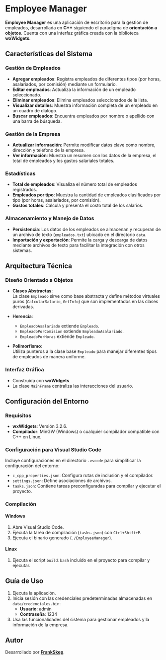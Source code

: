# Employee Manager

**Employee Manager** es una aplicación de escritorio para la gestión de empleados, desarrollada en **C++** siguiendo el paradigma de **orientación a objetos**. Cuenta con una interfaz gráfica creada con la biblioteca **wxWidgets**.

## Características del Sistema

### Gestión de Empleados

- **Agregar empleados**: Registra empleados de diferentes tipos (por horas, asalariados, por comisión) mediante un formulario.
- **Editar empleados**: Actualiza la información de un empleado seleccionado.
- **Eliminar empleados**: Elimina empleados seleccionados de la lista.
- **Visualizar detalles**: Muestra información completa de un empleado en un cuadro de diálogo.
- **Buscar empleados**: Encuentra empleados por nombre o apellido con una barra de búsqueda.

### Gestión de la Empresa

- **Actualizar información**: Permite modificar datos clave como nombre, dirección y teléfono de la empresa.
- **Ver información**: Muestra un resumen con los datos de la empresa, el total de empleados y los gastos salariales totales.

### Estadísticas

- **Total de empleados**: Visualiza el número total de empleados registrados.
- **Empleados por tipo**: Muestra la cantidad de empleados clasificados por tipo (por horas, asalariados, por comisión).
- **Gastos totales**: Calcula y presenta el costo total de los salarios.

### Almacenamiento y Manejo de Datos

- **Persistencia**: Los datos de los empleados se almacenan y recuperan de un archivo de texto (`empleados.txt`) ubicado en el directorio `data`.
- **Importación y exportación**: Permite la carga y descarga de datos mediante archivos de texto para facilitar la integración con otros sistemas.

## Arquitectura Técnica

### Diseño Orientado a Objetos

- **Clases Abstractas**:  
  La clase `Empleado` sirve como base abstracta y define métodos virtuales puros (`CalcularSalario`, `GetInfo`) que son implementados en las clases derivadas.
- **Herencia**:

  - `EmpleadoAsalariado` extiende `Empleado`.
  - `EmpleadoPorComision` extiende `EmpleadoAsalariado`.
  - `EmpleadoPorHoras` extiende `Empleado`.

- **Polimorfismo**:  
  Utiliza punteros a la clase base `Empleado` para manejar diferentes tipos de empleados de manera uniforme.

### Interfaz Gráfica

- Construida con **wxWidgets**.
- La clase `MainFrame` centraliza las interacciones del usuario.

## Configuración del Entorno

### Requisitos

- **wxWidgets**: Versión 3.2.6.
- **Compilador**: MinGW (Windows) o cualquier compilador compatible con C++ en Linux.

### Configuración para Visual Studio Code

Incluye configuraciones en el directorio `.vscode` para simplificar la configuración del entorno:

- `c_cpp_properties.json`: Configura rutas de inclusión y el compilador.
- `settings.json`: Define asociaciones de archivos.
- `tasks.json`: Contiene tareas preconfiguradas para compilar y ejecutar el proyecto.

### Compilación

#### Windows

1. Abre Visual Studio Code.
2. Ejecuta la tarea de compilación (`tasks.json`) con `Ctrl+Shift+P`.
3. Ejecuta el binario generado (`./EmployeeManager`).

#### Linux

1. Ejecuta el script `build.bash` incluido en el proyecto para compilar y ejecutar.

## Guía de Uso

1. Ejecuta la aplicación.
2. Inicia sesión con las credenciales predeterminadas almacenadas en `data/credenciales.bin`:
   - **Usuario**: admin
   - **Contraseña**: 1234
3. Usa las funcionalidades del sistema para gestionar empleados y la información de la empresa.

## Autor

Desarrollado por [**FrankSkep**](https://github.com/FrankSkep/employee-manager).

